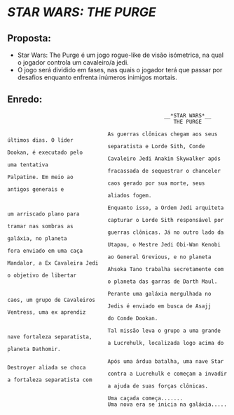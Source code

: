 # _STAR WARS: THE PURGE_
  
## Proposta:
  - Star Wars: The Purge é um jogo rogue-like de visão isómetrica, na qual o jogador controla um cavaleiro/a jedi.
  - O jogo será dividido em fases, nas quais o jogador terá que passar por desafios enquanto enfrenta inúmeros inimigos mortais.

## Enredo:
                                                      __*STAR WARS*__
                                                         THE PURGE

                                    As guerras clônicas chegam aos seus últimos dias. O líder 
                                    separatista e Lorde Sith, Conde Dookan, é executado pelo 
                                    Cavaleiro Jedi Anakin Skywalker após uma tentativa 
                                    fracassada de sequestrar o chanceler Palpatine. Em meio ao
                                    caos gerado por sua morte, seus antigos generais e 
                                    aliados fogem.

                                    Enquanto isso, a Ordem Jedi arquiteta um arriscado plano para 
                                    capturar o Lorde Sith responsável por tramar nas sombras as
                                    guerras clônicas. Já no outro lado da galáxia, no planeta 
                                    Utapau, o Mestre Jedi Obi-Wan Kenobi fora enviado em uma caça
                                    ao General Grevious, e no planeta Mandalor, a Ex Cavaleira Jedi  
                                    Ahsoka Tano trabalha secretamente com o objetivo de libertar
                                    o planeta das garras de Darth Maul.

                                    Perante uma galáxia mergulhada no caos, um grupo de Cavaleiros
                                    Jedis é enviado em busca de Asajj Ventress, uma ex aprendiz
                                    do Conde Dookan.
                                        
                                    Tal missão leva o grupo a uma grande nave fortaleza separatista, 
                                    a Lucrehulk, localizada logo acima do planeta Dathomir. 
                                        
                                    Após uma árdua batalha, uma nave Star Destroyer aliada se choca
                                    contra a Lucrehulk e começam a invadir a fortaleza separatista com  
                                    a ajuda de suas forças clônicas.

                                    Uma caçada começa....... 
                                    Uma nova era se inicia na galáxia.....                                 
